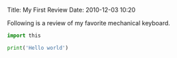 Title: My First Review
Date: 2010-12-03 10:20

Following is a review of my favorite mechanical keyboard.

```python
import this

print('Hello world')
```